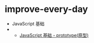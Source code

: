 # improve-every-day

* JavaScript 基础
* 
    * [JavaScript 基础 - prototype(原型)](https://github.com/fouber/blog/issues/10)